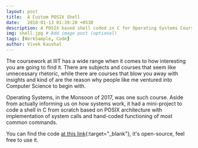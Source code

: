 ```yaml
---
layout: post
title:  A Custom POSIX Shell
date:   2018-01-13 01:39:20 +0530
description: A POSIX based shell coded in C for Operating Systems Course.
img: shell.jpg # Add image post (optional)
tags: [WorkSample, Code]
author: Vivek Kaushal
---
```

The coursework at IIIT has a wide range when it comes to how interesting you are going to find it. There are subjects and courses that seem like unnecessary rhetoric, while there are courses that blow you away with insights and kind of are the reason why people like me ventured into Computer Science to begin with.

Operating Systems, in the Monsoon of 2017, was one such course. Aside from actually informing us on how systems work, it had a mini-project to code a shell in C from scratch based on POSIX architecture with implementation of system calls and hand-coded functioning of most common commands.

You can find the code [at this link][github]{:target="_blank"}, it's open-source, feel free to use it. 

[github]: https://github.com/kaushalvivek/Shell
